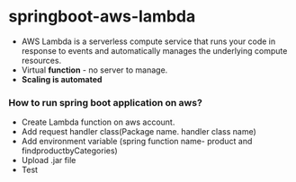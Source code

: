 # springboot-aws-lambda
* AWS Lambda is a serverless compute service that runs your code in response to events and automatically manages the underlying compute resources.
* Virtual __function__ - no server to manage.
* __Scaling is automated__

### How to run spring boot application on aws?
* Create Lambda function on aws account.
* Add request handler class(Package name. handler class name)
* Add environment variable (spring function name- product and findproductbyCategories)
* Upload .jar file
* Test
